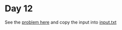 # Day 12 

See the [problem here](https://adventofcode.com/2022/day/12) and copy the input into [input.txt](./input.txt)
